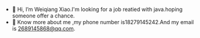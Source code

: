 - 👋 Hi, I’m Weiqiang Xiao.I'm looking for a job reatied with java.hoping someone offer a chance.
- 👋 Know more about me ,my phone number is18279145242.And my email is 2689145868@qq.com.

<!---
xiaoweiqiang/xiaoweiqiang is a ✨ special ✨ repository because its `README.md` (this file) appears on your GitHub profile.
You can click the Preview link to take a look at your changes.
--->
